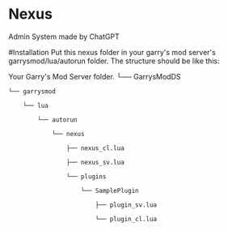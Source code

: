 # Nexus
Admin System made by ChatGPT

#Installation
Put this nexus folder in your garry's mod server's garrysmod/lua/autorun folder. The structure should be like this:


Your Garry's Mod Server folder.
└── GarrysModDS

    └── garrysmod
    
        └── lua
        
            └── autorun
            
                └── nexus
                
                    ├── nexus_cl.lua
                    
                    ├── nexus_sv.lua
                    
                    └── plugins
                    
                        └── SamplePlugin
                        
                            ├── plugin_sv.lua
                            
                            └── plugin_cl.lua
